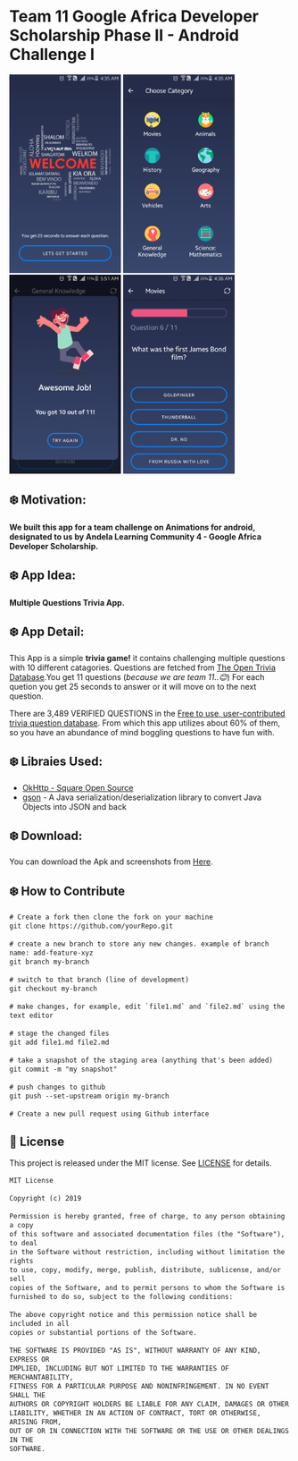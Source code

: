 # Team 11 Google Africa Developer Scholarship Phase II - Android Challenge I


<p float="left">
  <img src="download/welcome.png" width="200" />
  <img src="download/catagory.png" width="200" /> 
  <img src="download/modal.png" width="200" />
  <img src="download/trivia.png" width="200" />
</p>

## ❄️ Motivation:
  #### We built this app for a team challenge on Animations for android, designated to us by Andela Learning Community 4 - Google Africa Developer Scholarship. 

## ❄️ App Idea:
  #### Multiple Questions Trivia App.

## ❄️ App Detail:
  This App is a simple **trivia game!** it contains challenging multiple questions with 10 different catagories.
  Questions are fetched from [The Open Trivia Database](https://opentdb.com).You get 11 questions (*because we are team 11..😊*) For each quetion you get 25 seconds to answer or it will move on to the next question.
  
  There are 3,489 VERIFIED QUESTIONS in the [Free to use, user-contributed trivia question database](https://opentdb.com). From which this app utilizes about 60% of them, so you have an abundance of mind boggling questions to have fun with.

## ❄️ Libraies Used:
  * [OkHttp - Square Open Source](https://square.github.io/okhttp/)
  * [gson](https://github.com/google/gson) - A Java serialization/deserialization library to convert Java Objects into JSON and back

## ❄️ Download:
You can download the Apk and screenshots from [Here](./download).

## ❄️ How to Contribute

```
# Create a fork then clone the fork on your machine
git clone https://github.com/yourRepo.git

# create a new branch to store any new changes. example of branch name: add-feature-xyz
git branch my-branch

# switch to that branch (line of development)
git checkout my-branch

# make changes, for example, edit `file1.md` and `file2.md` using the text editor

# stage the changed files
git add file1.md file2.md

# take a snapshot of the staging area (anything that's been added)
git commit -m "my snapshot"

# push changes to github
git push --set-upstream origin my-branch

# Create a new pull request using Github interface
```



## 📝 License
This project is released under the MIT license.
See [LICENSE](./LICENSE) for details.

```
MIT License

Copyright (c) 2019 

Permission is hereby granted, free of charge, to any person obtaining a copy
of this software and associated documentation files (the "Software"), to deal
in the Software without restriction, including without limitation the rights
to use, copy, modify, merge, publish, distribute, sublicense, and/or sell
copies of the Software, and to permit persons to whom the Software is
furnished to do so, subject to the following conditions:

The above copyright notice and this permission notice shall be included in all
copies or substantial portions of the Software.

THE SOFTWARE IS PROVIDED "AS IS", WITHOUT WARRANTY OF ANY KIND, EXPRESS OR
IMPLIED, INCLUDING BUT NOT LIMITED TO THE WARRANTIES OF MERCHANTABILITY,
FITNESS FOR A PARTICULAR PURPOSE AND NONINFRINGEMENT. IN NO EVENT SHALL THE
AUTHORS OR COPYRIGHT HOLDERS BE LIABLE FOR ANY CLAIM, DAMAGES OR OTHER
LIABILITY, WHETHER IN AN ACTION OF CONTRACT, TORT OR OTHERWISE, ARISING FROM,
OUT OF OR IN CONNECTION WITH THE SOFTWARE OR THE USE OR OTHER DEALINGS IN THE
SOFTWARE.
```
